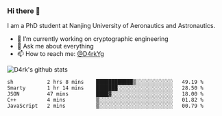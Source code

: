 ### Hi there 👋

I am a PhD student at Nanjing University of Aeronautics and Astronautics.

- 🔭 I’m currently working on cryptographic engineering
- 💬 Ask me about everything
- 📫 How to reach me: [@D4rkYg](https://twitter.com/D4rkYg)

![D4rk's github stats](https://github-readme-stats.vercel.app/api?username=dd4rk&show_icons=true&title_color=fff&icon_color=79ff97&text_color=9f9f9f&bg_color=151515)

<!--START_SECTION:waka-->
```text
sh           2 hrs 8 mins    ████████████▒░░░░░░░░░░░░   49.19 % 
Smarty       1 hr 14 mins    ███████░░░░░░░░░░░░░░░░░░   28.50 % 
JSON         47 mins         ████▓░░░░░░░░░░░░░░░░░░░░   18.00 % 
C++          4 mins          ▒░░░░░░░░░░░░░░░░░░░░░░░░   01.82 % 
JavaScript   2 mins          ▒░░░░░░░░░░░░░░░░░░░░░░░░   00.79 % 
```
<!--END_SECTION:waka-->
